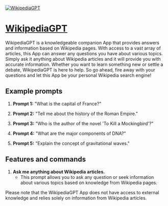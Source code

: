 [![WikipediaGPT](null)](https://chat.openai.com/g/g-iej11T6Ii-wikipediagpt)

# [WikipediaGPT](https://chat.openai.com/g/g-iej11T6Ii-wikipediagpt)

WikipediaGPT is a knowledgeable companion App that provides answers and information based on Wikipedia pages. With access to a vast array of articles, this App can answer any questions you have about various topics. Simply ask it anything about Wikipedia articles and it will provide you with accurate information. Whether you want to learn something new or settle a debate, WikipediaGPT is here to help. So go ahead, fire away with your questions and let this App be your personal Wikipedia search engine!

## Example prompts

1. **Prompt 1:** "What is the capital of France?"

2. **Prompt 2:** "Tell me about the history of the Roman Empire."

3. **Prompt 3:** "Who is the author of the novel 'To Kill a Mockingbird'?"

4. **Prompt 4:** "What are the major components of DNA?"

5. **Prompt 5:** "Explain the concept of gravitational waves."

## Features and commands

1. **Ask me anything about Wikipedia articles.**
   - This prompt allows you to ask any question or seek information about various topics based on knowledge from Wikipedia pages.

Please note that the WikipediaGPT App does not have access to external knowledge and relies solely on information from Wikipedia articles.